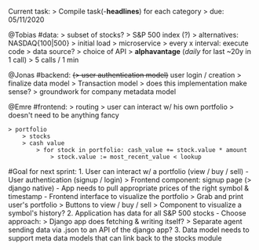 Current task:
	> Compile task(-__headlines__) for each category
		> due: 05/11/2020

@Tobias
#data:
	> subset of stocks?
		> S&P 500 index (?)
			> alternatives: NASDAQ{100|500}
	> initial load
	> microservice
		> every x interval: execute code
		> data source?
			> choice of API
				> __alphavantage__ (_daily_ for last ~20y in 1 call)
				> 5 calls / 1 min

@Jonas
#backend:
	~~(> user authentication model)~~ user login / creation
	> finalize data model
		> Transaction model
			> does this implementation make sense?
	> groundwork for company metadata model

@Emre
#frontend:
	> routing
	> user can interact w/ his own portfolio
		> doesn't need to be anything fancy

	> portfolio
		> stocks
		> cash value
			> for stock in portfolio: cash_value += stock.value * amount
				> stock.value := most_recent_value < lookup


#Goal for next sprint:
	1. User can interact w/ a portfolio (view / buy / sell)
		- User authentication (signup / login)
			> Frontend component: signup page (> django native)
		- App needs to pull appropriate prices of the right symbol & timestamp
		- Frontend interface to visualize the portfolio
			> Grab and print user's portfolio
			> Buttons to view / buy / sell
			> Component to visualize a symbol's history?
	2. Application has data for all S&P 500 stocks
		- Choose approach:
			> Django app does fetching & writing itself?
			> Separate agent sending data via .json to an API of the django app?
	3. Data model needs to support meta data models that can link back to the stocks module
